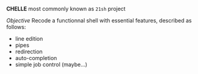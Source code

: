 **CHELLE** most commonly known as `21sh` project

*Objective* Recode a functionnal shell with essential features, described as follows:

* line edition
* pipes
* redirection
* auto-completion
* simple job control (maybe...)

